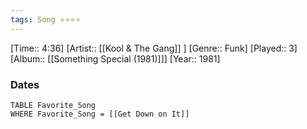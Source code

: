 ```yaml
---
tags: Song ⭐⭐⭐⭐ 
---
```

[Time:: 4:36]
[Artist:: [[Kool & The Gang]] ]
[Genre:: Funk]
[Played:: 3]
[Album:: [[Something Special (1981)]]]
[Year:: 1981]
### Dates
````dataview
TABLE Favorite_Song
WHERE Favorite_Song = [[Get Down on It]]
````